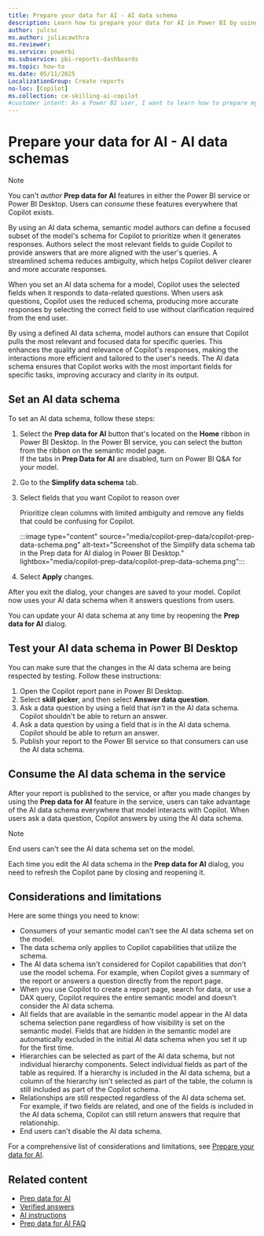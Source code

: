 ```yaml
---
title: Prepare your data for AI - AI data schema
description: Learn how to prepare your data for AI in Power BI by using the AI data schema.
author: julcsc
ms.author: juliacawthra
ms.reviewer: 
ms.service: powerbi
ms.subservice: pbi-reports-dashboards
ms.topic: how-to
ms.date: 05/11/2025
LocalizationGroup: Create reports
no-loc: [Copilot]
ms.collection: ce-skilling-ai-copilot
#customer intent: As a Power BI user, I want to learn how to prepare my data for AI by using features like AI data schemas to optimize Copilot's performance, ensure accurate and verified answers, and enhance AI-driven insights and user interactions.
---
```


# Prepare your data for AI - AI data schemas

> [!NOTE]
> You can't *author* **Prep data for AI** features in either the Power BI service or Power BI Desktop. Users can *consume* these features everywhere that Copilot exists.

By using an AI data schema, semantic model authors can define a focused subset of the model's schema for Copilot to prioritize when it generates responses. Authors select the most relevant fields to guide Copilot to provide answers that are more aligned with the user's queries. A streamlined schema reduces ambiguity, which helps Copilot deliver clearer and more accurate responses.

When you set an AI data schema for a model, Copilot uses the selected fields when it responds to data-related questions. When users ask questions, Copilot uses the reduced schema, producing more accurate responses by selecting the correct field to use without clarification required from the end user.

By using a defined AI data schema, model authors can ensure that Copilot pulls the most relevant and focused data for specific queries. This enhances the quality and relevance of Copilot's responses, making the interactions more efficient and tailored to the user's needs. The AI data schema ensures that Copilot works with the most important fields for specific tasks, improving accuracy and clarity in its output.

## Set an AI data schema

To set an AI data schema, follow these steps:

1. Select the **Prep data for AI** button that's located on the **Home** ribbon in Power BI Desktop. In the Power BI service, you can select the button from the ribbon on the semantic model page.  
   If the tabs in **Prep Data for AI** are disabled, turn on Power BI Q&A for your model.

1. Go to the **Simplify data schema** tab.
1. Select fields that you want Copilot to reason over

   Prioritize clean columns with limited ambiguity and remove any fields that could be confusing for Copilot.

   :::image type="content" source="media/copilot-prep-data/copilot-prep-data-schema.png" alt-text="Screenshot of the Simplify data schema tab in the Prep data for AI dialog in Power BI Desktop." lightbox="media/copilot-prep-data/copilot-prep-data-schema.png":::

1. Select **Apply** changes.

After you exit the dialog, your changes are saved to your model. Copilot now uses your AI data schema when it answers questions from users.  

You can update your AI data schema at any time by reopening the **Prep data for AI** dialog.

## Test your AI data schema in Power BI Desktop

You can make sure that the changes in the AI data schema are being respected by testing. Follow these instructions:

1. Open the Copilot report pane in Power BI Desktop.
1. Select **skill picker**, and then select **Answer data question**.
1. Ask a data question by using a field that *isn't* in the AI data schema. Copilot shouldn't be able to return an answer.
1. Ask a data question by using a field that *is* in the AI data schema. Copilot should be able to return an answer.
1. Publish your report to the Power BI service so that consumers can use the AI data schema.

## Consume the AI data schema in the service

After your report is published to the service, or after you made changes by using the **Prep data for AI** feature in the service, users can take advantage of the AI data schema everywhere that model interacts with Copilot. When users ask a data question, Copilot answers by using the AI data schema.

> [!NOTE]
> End users can't see the AI data schema set on the model.
>
> Each time you edit the AI data schema in the **Prep data for AI** dialog, you need to refresh the Copilot pane by closing and reopening it.

## Considerations and limitations

Here are some things you need to know:

- Consumers of your semantic model can't see the AI data schema set on the model.
- The data schema only applies to Copilot capabilities that utilize the schema.
- The AI data schema isn't considered for Copilot capabilities that don't use the model schema. For example, when Copilot gives a summary of the report or answers a question directly from the report page.
- When you use Copilot to create a report page, search for data, or use a DAX query, Copilot requires the entire semantic model and doesn't consider the AI data schema.
- All fields that are available in the semantic model appear in the AI data schema selection pane regardless of how visibility is set on the semantic model. Fields that are hidden in the semantic model are automatically excluded in the initial AI data schema when you set it up for the first time.
- Hierarchies can be selected as part of the AI data schema, but not individual hierarchy components. Select individual fields as part of the table as required. If a hierarchy is included in the AI data schema, but a column of the hierarchy isn't selected as part of the table, the column is still included as part of the Copilot schema.
- Relationships are still respected regardless of the AI data schema set. For example, if two fields are related, and one of the fields is included in the AI data schema, Copilot can still return answers that require that relationship.
- End users can't disable the AI data schema.

For a comprehensive list of considerations and limitations, see [Prepare your data for AI](copilot-prepare-data-ai.md#considerations-and-limitations).

## Related content

- [Prep data for AI](copilot-prepare-data-ai.md)
- [Verified answers](copilot-prepare-data-ai-verified-answers.md)
- [AI instructions](copilot-prepare-data-ai-instructions.md)
- [Prep data for AI FAQ](copilot-prepare-data-ai-faq.yml)

